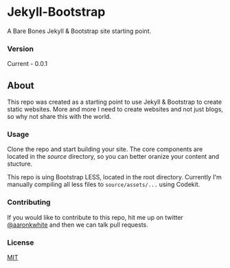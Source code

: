 # Jekyll-Bootstrap

A Bare Bones Jekyll & Bootstrap site starting point.

### Version
Current - 0.0.1

## About
This repo was created as a starting point to use Jekyll & Bootstrap to create static websites. More and more I need to create websites and not just blogs, so why not share this with the world.

### Usage
Clone the repo and start building your site. The core components are located in the *source* directory, so you can better oranize your content and stucture.

This repo is uing Bootstrap LESS, located in the root directory. Currently I'm manually compiling all less files to `source/assets/...` using Codekit.

### Contributing
If you would like to contribute to this repo, hit me up on twitter [@aaronkwhite](http://twitter.com/aaronkwhite) and then we can talk pull requests.

### License

[MIT](http://opensource.org/licenses/MIT)